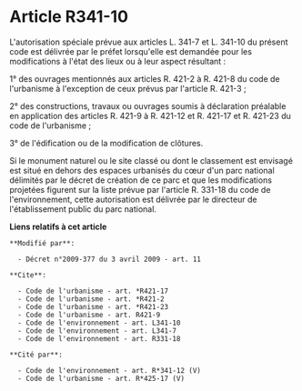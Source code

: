 # Article R341-10

L'autorisation spéciale prévue aux articles L. 341-7 et L. 341-10 du présent code est délivrée par le préfet lorsqu'elle est
demandée pour les modifications à l'état des lieux ou à leur aspect résultant : 

1° des ouvrages mentionnés aux articles R. 421-2 à R. 421-8 du code de l'urbanisme à l'exception de ceux prévus par l'article
R. 421-3 ; 

2° des constructions, travaux ou ouvrages soumis à déclaration préalable en application des articles R. 421-9 à R. 421-12 et
R. 421-17 et R. 421-23 du code de l'urbanisme ; 

3° de l'édification ou de la modification de clôtures. 

Si le monument naturel ou le site classé ou dont le classement est envisagé est situé en dehors des espaces urbanisés du cœur
d'un parc national délimités par le décret de création de ce parc et que les modifications projetées figurent sur la liste
prévue par l'article R. 331-18 du code de l'environnement, cette autorisation est délivrée par le directeur de
l'établissement public du parc national.

**Liens relatifs à cet article**

	**Modifié par**:

	  - Décret n°2009-377 du 3 avril 2009 - art. 11

	**Cite**:

	  - Code de l'urbanisme - art. *R421-17
	  - Code de l'urbanisme - art. *R421-2
	  - Code de l'urbanisme - art. *R421-23
	  - Code de l'urbanisme - art. R421-9
	  - Code de l'environnement - art. L341-10
	  - Code de l'environnement - art. L341-7
	  - Code de l'environnement - art. R331-18

	**Cité par**:

	  - Code de l'environnement - art. R*341-12 (V)
	  - Code de l'urbanisme - art. R*425-17 (V)
